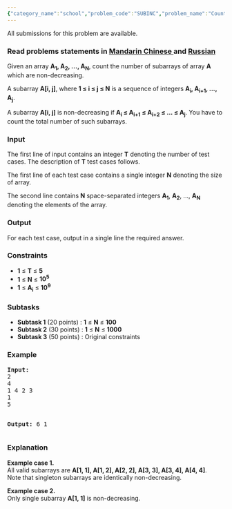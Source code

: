 ```yaml
---
{"category_name":"school","problem_code":"SUBINC","problem_name":"Count Subarrays","languages_supported":{"0":"ADA","1":"ASM","2":"BASH","3":"BF","4":"C","5":"C99 strict","6":"CAML","7":"CLOJ","8":"CLPS","9":"CPP 4.3.2","10":"CPP 4.9.2","11":"CPP14","12":"CS2","13":"D","14":"ERL","15":"FORT","16":"FS","17":"GO","18":"HASK","19":"ICK","20":"ICON","21":"JAVA","22":"JS","23":"LISP clisp","24":"LISP sbcl","25":"LUA","26":"NEM","27":"NICE","28":"NODEJS","29":"PAS fpc","30":"PAS gpc","31":"PERL","32":"PERL6","33":"PHP","34":"PIKE","35":"PRLG","36":"PYPY","37":"PYTH","38":"PYTH 3.4","39":"RUBY","40":"SCALA","41":"SCM chicken","42":"SCM guile","43":"SCM qobi","44":"ST","45":"TCL","46":"TEXT","47":"WSPC"},"max_timelimit":1,"source_sizelimit":50000,"problem_author":"darkshadows","problem_tester":null,"date_added":"9-06-2015","tags":{"0":"darkshadows","1":"dynamic","2":"oct15","3":"simple"},"editorial_url":"http://discuss.codechef.com/problems/SUBINC","time":{"view_start_date":1444642200,"submit_start_date":1444642200,"visible_start_date":1444642200,"end_date":1735669800},"layout":"problem"}
---
```

<span class="solution-visible-txt">All submissions for this problem are available.</span><h3> Read problems statements in <a target="_blank" href="http://www.codechef.com/download/translated/OCT15/mandarin/SUBINC.pdf">Mandarin Chinese </a> and <a target="_blank" href="http://www.codechef.com/download/translated/OCT15/russian/SUBINC.pdf">Russian</a> </h3>

<p>Given an array <b>A<sub>1</sub>, A<sub>2</sub>, ..., A<sub>N</sub></b>, count the number of subarrays of array <b>A</b> which are non-decreasing.<br />

A subarray <b>A[i, j]</b>, where <b>1 ≤ i ≤ j ≤ N</b> is a sequence of integers <b>A<sub>i</sub>, A<sub>i+1</sub>, ..., A<sub>j</sub></b>.</p>

<p>A subarray <b>A[i, j]</b> is non-decreasing if <b>A<sub>i</sub> ≤ A<sub>i+1</sub> ≤ A<sub>i+2</sub> ≤ ... ≤ A<sub>j</sub></b>. You have to count the total number of such subarrays.</p>

<h3>Input</h3>
<p>The first line of input contains an integer <b>T</b> denoting the number of test cases. The description of <b>T</b> test cases follows.</p>
<p>The first line of each test case contains a single integer <b>N</b> denoting the size of array.</p>

<p>The second line contains <b>N</b> space-separated integers <b>A<sub>1</sub></b>, <b>A<sub>2</sub></b>, ..., <b>A<sub>N</sub></b> denoting the elements of the array.</p>


<h3>Output</h3>
<p>For each test case, output in a single line the required answer.
</p>

<h3>Constraints</h3>
<ul>
<li><b>1</b> ≤ <b>T</b> ≤ <b>5</b></li>
<li><b>1</b> ≤ <b>N</b> ≤ <b>10<sup>5</sup></b></li>
<li><b>1</b> ≤ <b>A<sub>i</sub></b> ≤ <b>10<sup>9</sup></b></li></ul>

<h3>Subtasks</h3>
<ul>
<li> <b>Subtask 1</b> (20 points) : <b>1</b> ≤ <b>N</b> ≤ <b>100</b>
<li> <b>Subtask 2</b> (30 points) : <b>1</b> ≤ <b>N</b> ≤ <b>1000</b></li>
<li> <b>Subtask 3</b> (50 points) : Original constraints</li>
</ul>


<h3>Example</h3>
<pre><b>Input:</b>
<tt>2
4
1 4 2 3
1
5</tt>

<b>Output:</b>
<tt>6
1</tt>
</pre>
<h3>Explanation</h3>
<p><b>Example case 1.</b><br/>
All valid subarrays are <b>A[1, 1], A[1, 2], A[2, 2], A[3, 3], A[3, 4], A[4, 4]</b>.<br />
Note that singleton subarrays are identically non-decreasing.
</p>
<p><b>Example case 2.</b><br/>
Only single subarray <b>A[1, 1]</b> is non-decreasing.
</p>
